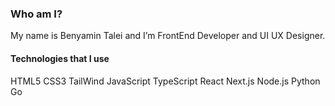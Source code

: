 ###  Who am I?
My name is Benyamin Talei and I’m FrontEnd Developer and UI UX Designer.

####  Technologies that I use
HTML5 CSS3 TailWind JavaScript TypeScript React Next.js Node.js Python Go
